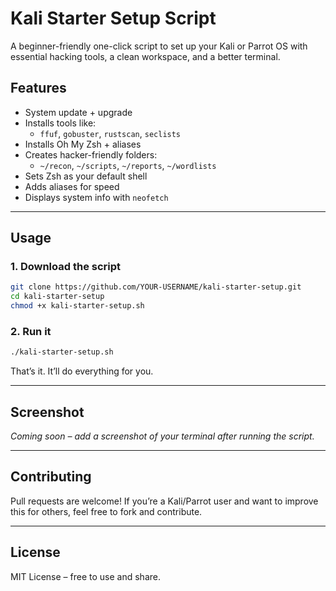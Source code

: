 # Kali Starter Setup Script

A beginner-friendly one-click script to set up your Kali or Parrot OS with essential hacking tools, a clean workspace, and a better terminal.

## Features

- System update + upgrade
- Installs tools like:
  - `ffuf`, `gobuster`, `rustscan`, `seclists`
- Installs Oh My Zsh + aliases
- Creates hacker-friendly folders:
  - `~/recon`, `~/scripts`, `~/reports`, `~/wordlists`
- Sets Zsh as your default shell
- Adds aliases for speed
- Displays system info with `neofetch`

---

## Usage

### 1. Download the script

```bash
git clone https://github.com/YOUR-USERNAME/kali-starter-setup.git
cd kali-starter-setup
chmod +x kali-starter-setup.sh
```

### 2. Run it

```bash
./kali-starter-setup.sh
```

That’s it. It’ll do everything for you.

---

## Screenshot

*Coming soon – add a screenshot of your terminal after running the script.*

---

## Contributing

Pull requests are welcome! If you’re a Kali/Parrot user and want to improve this for others, feel free to fork and contribute.

---

## License

MIT License – free to use and share.
